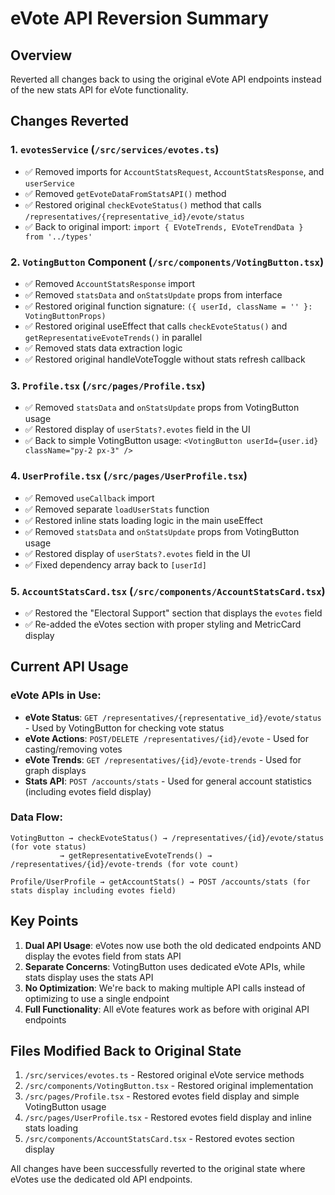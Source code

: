 # eVote API Reversion Summary

## Overview
Reverted all changes back to using the original eVote API endpoints instead of the new stats API for eVote functionality.

## Changes Reverted

### 1. `evotesService` (`/src/services/evotes.ts`)
- ✅ Removed imports for `AccountStatsRequest`, `AccountStatsResponse`, and `userService`
- ✅ Removed `getEvoteDataFromStatsAPI()` method
- ✅ Restored original `checkEvoteStatus()` method that calls `/representatives/{representative_id}/evote/status`
- ✅ Back to original import: `import { EVoteTrends, EVoteTrendData } from '../types'`

### 2. `VotingButton` Component (`/src/components/VotingButton.tsx`)
- ✅ Removed `AccountStatsResponse` import
- ✅ Removed `statsData` and `onStatsUpdate` props from interface
- ✅ Restored original function signature: `({ userId, className = '' }: VotingButtonProps)`
- ✅ Restored original useEffect that calls `checkEvoteStatus()` and `getRepresentativeEvoteTrends()` in parallel
- ✅ Removed stats data extraction logic
- ✅ Restored original handleVoteToggle without stats refresh callback

### 3. `Profile.tsx` (`/src/pages/Profile.tsx`)
- ✅ Removed `statsData` and `onStatsUpdate` props from VotingButton usage
- ✅ Restored display of `userStats?.evotes` field in the UI
- ✅ Back to simple VotingButton usage: `<VotingButton userId={user.id} className="py-2 px-3" />`

### 4. `UserProfile.tsx` (`/src/pages/UserProfile.tsx`)
- ✅ Removed `useCallback` import
- ✅ Removed separate `loadUserStats` function
- ✅ Restored inline stats loading logic in the main useEffect
- ✅ Removed `statsData` and `onStatsUpdate` props from VotingButton usage
- ✅ Restored display of `userStats?.evotes` field in the UI
- ✅ Fixed dependency array back to `[userId]`

### 5. `AccountStatsCard.tsx` (`/src/components/AccountStatsCard.tsx`)
- ✅ Restored the "Electoral Support" section that displays the `evotes` field
- ✅ Re-added the eVotes section with proper styling and MetricCard display

## Current API Usage

### eVote APIs in Use:
- **eVote Status**: `GET /representatives/{representative_id}/evote/status` - Used by VotingButton for checking vote status
- **eVote Actions**: `POST/DELETE /representatives/{id}/evote` - Used for casting/removing votes  
- **eVote Trends**: `GET /representatives/{id}/evote-trends` - Used for graph displays
- **Stats API**: `POST /accounts/stats` - Used for general account statistics (including evotes field display)

### Data Flow:
```
VotingButton → checkEvoteStatus() → /representatives/{id}/evote/status (for vote status)
           → getRepresentativeEvoteTrends() → /representatives/{id}/evote-trends (for vote count)
           
Profile/UserProfile → getAccountStats() → POST /accounts/stats (for stats display including evotes field)
```

## Key Points

1. **Dual API Usage**: eVotes now use both the old dedicated endpoints AND display the evotes field from stats API
2. **Separate Concerns**: VotingButton uses dedicated eVote APIs, while stats display uses the stats API
3. **No Optimization**: We're back to making multiple API calls instead of optimizing to use a single endpoint
4. **Full Functionality**: All eVote features work as before with original API endpoints

## Files Modified Back to Original State

1. `/src/services/evotes.ts` - Restored original eVote service methods
2. `/src/components/VotingButton.tsx` - Restored original implementation
3. `/src/pages/Profile.tsx` - Restored evotes field display and simple VotingButton usage
4. `/src/pages/UserProfile.tsx` - Restored evotes field display and inline stats loading
5. `/src/components/AccountStatsCard.tsx` - Restored evotes section display

All changes have been successfully reverted to the original state where eVotes use the dedicated old API endpoints.
